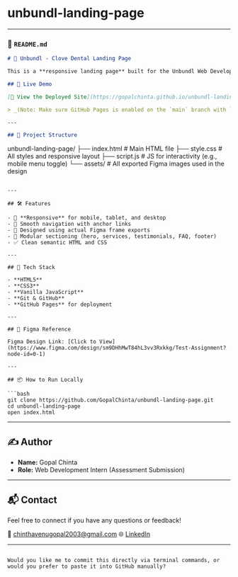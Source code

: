 ﻿# unbundl-landing-page

---

### 📄 `README.md`

```markdown
# 🦷 Unbundl - Clove Dental Landing Page

This is a **responsive landing page** built for the Unbundl Web Development Internship Assessment. It is based on a Figma design provided by Clove Dental.

## 🚀 Live Demo

[🔗 View the Deployed Site](https://gopalchinta.github.io/unbundl-landing-page)

> _(Note: Make sure GitHub Pages is enabled on the `main` branch with `/ (root)` as the source.)_

---

## 📁 Project Structure

```

unbundl-landing-page/
├── index.html        # Main HTML file
├── style.css         # All styles and responsive layout
├── script.js         # JS for interactivity (e.g., mobile menu toggle)
└── assets/           # All exported Figma images used in the design

````

---

## 🛠️ Features

- 📱 **Responsive** for mobile, tablet, and desktop
- 🔗 Smooth navigation with anchor links
- 📸 Designed using actual Figma frame exports
- 🧩 Modular sectioning (hero, services, testimonials, FAQ, footer)
- ✅ Clean semantic HTML and CSS

---

## 🧰 Tech Stack

- **HTML5**
- **CSS3**
- **Vanilla JavaScript**
- **Git & GitHub**
- **GitHub Pages** for deployment

---

## 📸 Figma Reference

Figma Design Link: [Click to View](https://www.figma.com/design/sm9DHhMwT84hL3vv3Rxkkg/Test-Assignment?node-id=0-1)

---

## 📦 How to Run Locally

```bash
git clone https://github.com/GopalChinta/unbundl-landing-page.git
cd unbundl-landing-page
open index.html
````

---

## ✍️ Author

* **Name:** Gopal Chinta
* **Role:** Web Development Intern (Assessment Submission)

---

## 📬 Contact

Feel free to connect if you have any questions or feedback!

📧 [chinthavenugopal2003@gmail.com](mailto:chinthavenugopal2003@gmail.com)
🌐 [LinkedIn](https://www.linkedin.com/in/gopalchinta)

---

```

Would you like me to commit this directly via terminal commands, or would you prefer to paste it into GitHub manually?
```
